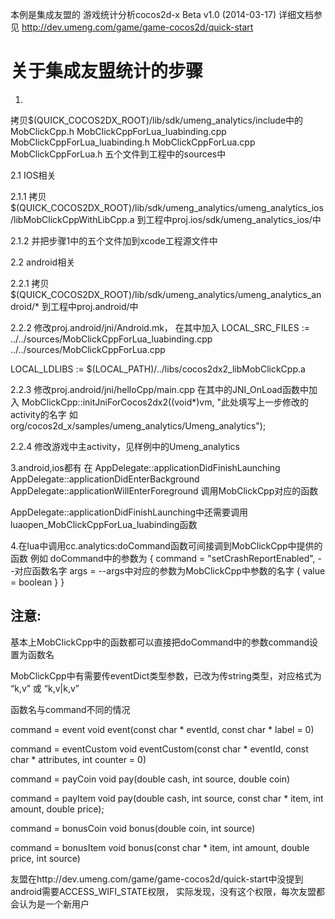 本例是集成友盟的 游戏统计分析cocos2d-x Beta v1.0 (2014-03-17)
详细文档参见 http://dev.umeng.com/game/game-cocos2d/quick-start



关于集成友盟统计的步骤
================================================

1.
拷贝$(QUICK_COCOS2DX_ROOT)/lib/sdk/umeng_analytics/include中的
MobClickCpp.h
MobClickCppForLua_luabinding.cpp
MobClickCppForLua_luabinding.h
MobClickCppForLua.cpp
MobClickCppForLua.h
五个文件到工程中的sources中

2.1 IOS相关

2.1.1
拷贝$(QUICK_COCOS2DX_ROOT)/lib/sdk/umeng_analytics/umeng_analytics_ios/libMobClickCppWithLibCpp.a
到工程中proj.ios/sdk/umeng_analytics_ios/中

2.1.2
并把步骤1中的五个文件加到xcode工程源文件中

2.2 android相关

2.2.1
拷贝$(QUICK_COCOS2DX_ROOT)/lib/sdk/umeng_analytics/umeng_analytics_android/*
到工程中proj.android/中

2.2.2
修改proj.android/jni/Android.mk，
在其中加入
LOCAL_SRC_FILES :=
    ../../sources/MobClickCppForLua_luabinding.cpp \
    ../../sources/MobClickCppForLua.cpp

LOCAL_LDLIBS := $(LOCAL_PATH)/../libs/cocos2dx2_libMobClickCpp.a

2.2.3
修改proj.android/jni/helloCpp/main.cpp
在其中的JNI_OnLoad函数中加入
MobClickCpp::initJniForCocos2dx2((void*)vm,
        "此处填写上一步修改的activity的名字 如org/cocos2d_x/samples/umeng_analytics/Umeng_analytics");

2.2.4
修改游戏中主activity，见样例中的Umeng_analytics

3.android,ios都有
在
AppDelegate::applicationDidFinishLaunching
AppDelegate::applicationDidEnterBackground
AppDelegate::applicationWillEnterForeground
调用MobClickCpp对应的函数

AppDelegate::applicationDidFinishLaunching中还需要调用luaopen_MobClickCppForLua_luabinding函数

4.在lua中调用cc.analytics:doCommand函数可间接调到MobClickCpp中提供的函数
例如
doCommand中的参数为
{
	command = "setCrashReportEnabled",	--对应函数名字
	args =								--args中对应的参数为MobClickCpp中参数的名字
 		{	value = boolean
 		}
}



注意:
---------------------------------------------------------------------
基本上MobClickCpp中的函数都可以直接把doCommand中的参数command设置为函数名

MobClickCpp中有需要传eventDict类型参数，已改为传string类型，对应格式为 “k,v” 或 “k,v|k,v”

函数名与command不同的情况

command = event
void event(const char * eventId, const char * label = 0)

command = eventCustom
void eventCustom(const char * eventId, const char * attributes, int counter = 0)

command = payCoin
void pay(double cash, int source, double coin)

command = payItem
void pay(double cash, int source, const char * item, int amount, double price);

command = bonusCoin
void bonus(double coin, int source)

command = bonusItem
void bonus(const char * item, int amount, double price, int source)



友盟在http://dev.umeng.com/game/game-cocos2d/quick-start中没提到android需要ACCESS_WIFI_STATE权限，
实际发现，没有这个权限，每次友盟都会认为是一个新用户
